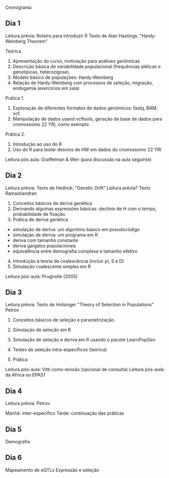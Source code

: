 Cronograma


## Dia 1

Leitura prévia:
Roteiro para introduzir R
Texto de Alan Hastings: "Hardy-Weinberg Theorem"

Teórica

1. Apresentação do curso, motivação para análises genômicas
2. Descrição básica de variabilidade populacional (frequências alélicas e genotípicas, heterozigose).
3. Modelo básico de populações: Hardy-Weinberg
4. Relação de Hardy-Weinberg com processos de seleção, migração, endogamia (exercícios em sala)

Prática 1.

1. Exploração de diferentes formatos de dados genômicos: fastq, BAM, vcf.
2. Manipulação de dados usand vcftools, geração de base de dados para cromossomo 22 YRI, como exemplo.

Prática 2.

1. Introdução ao uso do R
2. Uso do R para testar desvios de HW em dados do cromossomo 22 YRI

Leitura pós aula: Graffelman & Weir (para discussão na aula seguinte)

## Dia 2

Leitura prévia: Texto de Hedrick: "Genetic Drift"
Leitura prévia? Texto Ramashandran

1. Conceitos básicos de deriva genética
2. Derivando algumas expressões básicas: declínio de H com o tempo, probabilidade de fixação.
3. Prática de deriva genética
  - simulação de deriva: um algoritmo básico em pseudocódigo
  - simulação de deriva: um programa em R
  - deriva com tamanho constante
  - deriva gargalos populacionais
  - equivalência entre demografia complexa e tamanho efetivo
 
 4. Introdução à teoria da coalescência (incluir pi, S e D)
 5. Simulação coalescente simples em R
 
 Leitura pós-aula: Prugnolle (2005)

## Dia 3

Leitura prévia: Texto de Holsinger "Theory of Selection in Populations"
Petrov

1. Conceitos básicos de seleção e parametrização.
2. Simulação de seleção em R
3. Simulação de seleção e deriva em R usando o pacote LearnPopGen

4. Testes de seleção intra-específicos (teórica)
5. Prática

Leitura pós-aula: Vitti como revisão (opcional de consulta)
Leitura pós-aula: da Africa ou EPAS1


## Dia 4
Leitura prévia: Petrov

Manhã: inter-específico
Tarde: continuação das práticas

## Dia 5

Demografia

## Dia 6

Mapeamento de eQTLs
Expressão e seleção


